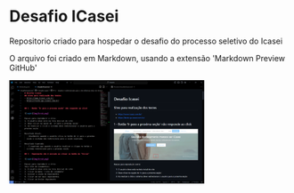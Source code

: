 # Desafio ICasei

Repositorio criado para hospedar o desafio do processo seletivo do Icasei

O arquivo foi criado em Markdown, usando a extensão 'Markdown Preview GitHub'</br>

<img src="https://github.com/Acacio-fortes/DesafioICasei/blob/main/Code_AgXZ1IHtFa.png" width="350"><br/>
